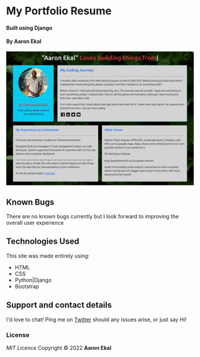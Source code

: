 # My Portfolio Resume

#### Built using Django

#### By **Aaron Ekal**

![Landing page screenshot](/staticfiles/images/portfolio.png "The Portfolio Resume")

## Known Bugs

There are no known bugs currently but I look forward to improving the overall user experience

## Technologies Used

This site was made entirely using:

- HTML
- CSS
- Python|Django
- Bootstrap

## Support and contact details

I'd love to chat! Ping me on [Twitter](https://twitter.com/aaronekal) should any issues arise, or just say Hi!

### License

_MIT Licence_
Copyright &copy; 2022 **Aaron Ekal**